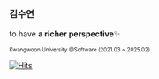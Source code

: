 ### 김수연

to have **a richer perspective**✨

<sub><sup>Kwangwoon University @Software (2021.03 ~ 2025.02)</sup></sub>  

[![Hits](https://hits.seeyoufarm.com/api/count/incr/badge.svg?url=https%3A%2F%2Fgithub.com%2Fkimsuyeon0916&count_bg=%23F38BC5&title_bg=%23555555&icon=&icon_color=%23E7E7E7&title=hits&edge_flat=false)](https://hits.seeyoufarm.com)

